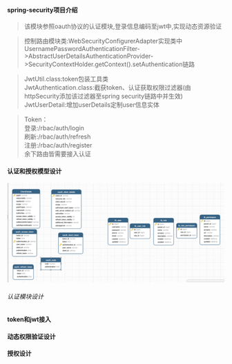 #### spring-security项目介绍  

> 该模块参照oauth协议的认证模块,登录信息编码至jwt中,实现动态资源验证  

> 控制路由模块类:WebSecurityConfigurerAdapter实现类中   
UsernamePasswordAuthenticationFilter->AbstractUserDetailsAuthenticationProvider->SecurityContextHolder.getContext().setAuthentication链路 


> JwtUtil.class:token包装工具类  
JwtAuthentication.class:截获token、认证获取权限过滤器(由httpSecurity添加该过滤器至spring security链路中并生效)  
JwtUserDetail:增加userDetails定制user信息实体

> Token：   
登录:/rbac/auth/login  
刷新:/rbac/auth/refresh  
注册:/rbac/auth/register  
余下路由皆需要接入认证  

#### 认证和授权模型设计  
![image](https://github.com/enjoysun/Security/blob/master/service-security/src/main/resources/images/doc/tb-er.png)  

###### 认证模块设计  


#### token和jwt接入

#### 动态权限验证设计  

#### 授权设计